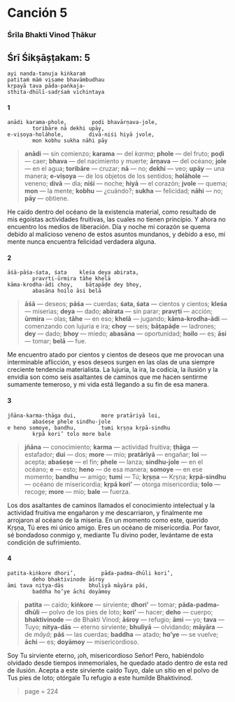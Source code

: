# Canción 5

### Śrīla Bhakti Vinod Ṭhākur

## Śrī Śikṣāṣṭakam: 5

    ayi nanda-tanuja kiṅkaraṁ
    patitaṁ māṁ viṣame bhavāmbudhau
    kṛpayā tava pāda-paṅkaja-
    sthita-dhūlī-sadṛśaṁ vichintaya

#### 1

    anādi karama-phole,        poḍi bhavārṇava-jole,
            toribāre nā dekhi upāy,
    e-viṣoya-holāhole,        divā-niśi hiyā jvole,
            mon kobhu sukha nāhi pāy

> **anādi** — sin comienzo; **karama** — del *karma*; **phole** — del fruto; **poḍi** — caer; **bhava** — del nacimiento y muerte; **ārṇava** — del océano; **jole** — en el agua; **toribāre** — cruzar; **nā** — no; **dekhi** — veo; **upāy** — una manera; **e-viṣoya** — de los objetos de los sentidos; **holāhole** — veneno; **divā** — día; **niśi** — noche; **hiyā** — el corazón; **jvole** — quema; **mon** — la mente; **kobhu** — ¿cuándo?; **sukha** — felicidad; **nāhi** — no; **pāy** — obtiene.

He caído dentro del océano de la existencia material, como resultado de mis egoístas actividades fruitivas, las cuales no tienen principio. Y ahora no encuentro los medios de liberación. Día y noche mi corazón se quema debido al malicioso veneno de estos asuntos mundanos, y debido a eso, mi mente nunca encuentra felicidad verdadera alguna.

#### 2

    āśā-pāśa-śata, śata    kleśa deya abirata,
            pravṛti-ūrmira tāhe khelā
    kāma-krodha-ādi choy,    bāṭapāḍe dey bhoy,
            abasāna hoilo āsi belā

> **āśā** — deseos; **pāśa** — cuerdas; **śata, śata** — cientos y cientos; **kleśa** — miserias; **deya** — dado; **abirata** — sin parar; **pravṛti** — acción; **ūrmira** — olas; **tāhe** — en eso; **khelā** — jugando; **kāma-krodha-ādi** — comenzando con lujuria e ira; **choy** — seis; **bāṭapāḍe** — ladrones; **dey** — dado; **bhoy** — miedo; **abasāna** — oportunidad; **hoilo** — es; **āsi** — tomar; **belā** — fue.

Me encuentro atado por cientos y cientos de deseos que me provocan una interminable aflicción, y esos deseos surgen en las olas de una siempre creciente tendencia materialista. La lujuria, la ira, la codicia, la ilusión y la envidia son como seis asaltantes de caminos que me hacen sentirme sumamente temeroso, y mi vida está llegando a su fin de esa manera.

#### 3

    jñāna-karma-ṭhāga dui,        more pratāriyā loi,
            abaśeṣe phele sindhu-jole
    e heno somoye, bandhu,        tumi kṛṣṇa kṛpā-sindhu
            kṛpā kori’ tolo more bale

> **jñāna** — conocimiento; **karma** — actividad fruitiva; **ṭhāga** — estafador; **dui** — dos; **more** — mío; **pratāriyā** — engañar; **loi** — acepta; **abaśeṣe** — el fin; **phele** — lanza; **sindhu-jole** — en el océano; **e** — esto; **heno** — de esa manera; **somoye** — en ese momento; **bandhu** — amigo; **tumi** — Tú; **kṛṣṇa** — Kṛṣṇa; **kṛpā-sindhu** — océano de misericordia; **kṛpā kori’** — otorga misericordia; **tolo** — recoge; **more** — mío; **bale** — fuerza.

Los dos asaltantes de caminos llamados el conocimiento intelectual y la actividad fruitiva me engañaron y me descarriaron, y finalmente me arrojaron al océano de la miseria. En un momento como este, querido Kṛṣṇa, Tú eres mi único amigo. Eres un océano de misericordia. Por favor, sé bondadoso conmigo y, mediante Tu divino poder, levántame de esta condición de sufrimiento.

#### 4

    patita-kiṅkore dhori’,        pāda-padma-dhūli kori’,
            deho bhaktivinode āśroy
    āmi tava nitya-dās        bhuliyā māyāra pāś,
            baddha ho’ye āchi doyāmoy

> **patita** — caído; **kiṅkore** — sirviente; **dhori’** — tomar; **pāda-padma-dhūli** — polvo de los pies de loto; **kori’** — hacer; **deho** — cuerpo; **bhaktivinode** — de Bhakti Vinod; **āśroy** — refugio; **āmi** — yo; **tava** — Tuyo; **nitya-dās** — eterno sirviente; **bhuliyā** — olvidando; **māyāra** — de *māyā*; **pāś** — las cuerdas; **baddha** — atado; **ho’ye** — se vuelve; **āchi** — es; **doyāmoy** — misericordioso.

Soy Tu sirviente eterno, ¡oh, misericordioso Señor! Pero, habiéndolo olvidado desde tiempos inmemoriales, he quedado atado dentro de esta red de ilusión. Acepta a este sirviente caído Tuyo, dale un sitio en el polvo de Tus pies de loto; otórgale Tu refugio a este humilde Bhaktivinod.


> page = 224
